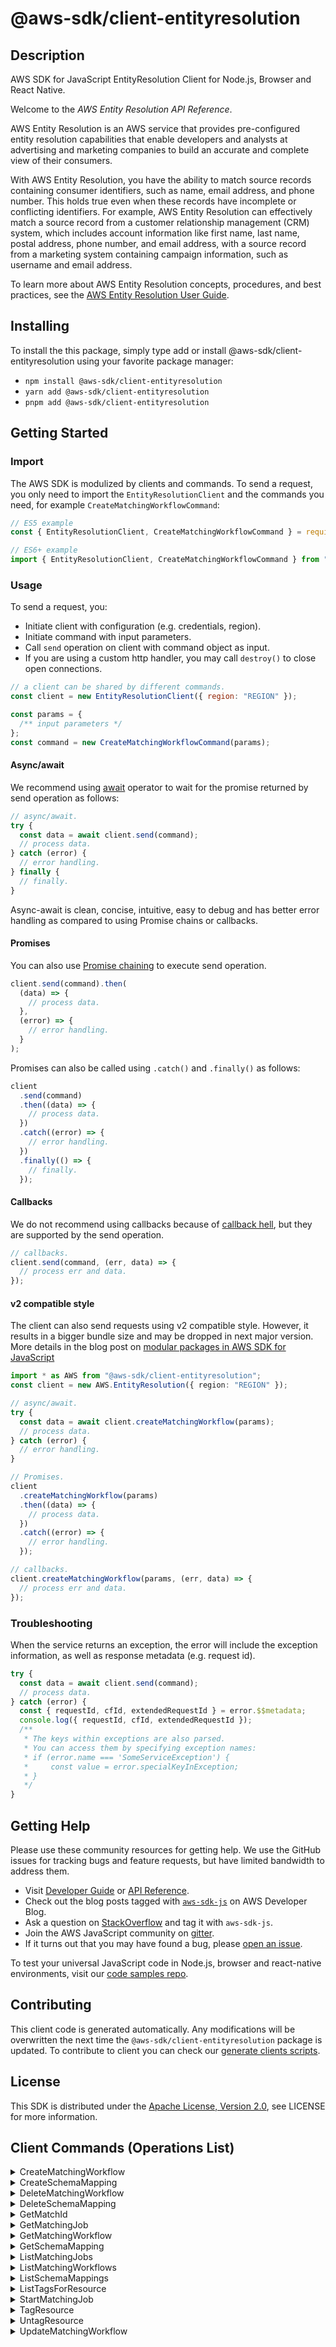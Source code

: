 <!-- generated file, do not edit directly -->

# @aws-sdk/client-entityresolution

## Description

AWS SDK for JavaScript EntityResolution Client for Node.js, Browser and React Native.

<p>Welcome to the <i>AWS Entity Resolution API Reference</i>.</p>
<p>AWS Entity Resolution is an AWS service that provides pre-configured entity resolution capabilities
that enable developers and analysts at advertising and marketing companies to build an accurate and
complete view of their consumers.</p>
<p>
With AWS Entity Resolution, you have the ability to match source records containing consumer identifiers,
such as name, email address, and phone number. This holds true even when these records have incomplete or
conflicting identifiers. For example, AWS Entity Resolution can effectively match a source record from a
customer relationship management (CRM) system, which includes account information like first name, last name,
postal address, phone number, and email address, with a source record from a marketing system containing
campaign information, such as username and email address.</p>
<p>To learn more about AWS Entity Resolution concepts, procedures, and best practices, see the
<a href="https://docs.aws.amazon.com/entityresolution/latest/userguide/what-is-service.html">AWS Entity Resolution
User Guide</a>.</p>

## Installing

To install the this package, simply type add or install @aws-sdk/client-entityresolution
using your favorite package manager:

- `npm install @aws-sdk/client-entityresolution`
- `yarn add @aws-sdk/client-entityresolution`
- `pnpm add @aws-sdk/client-entityresolution`

## Getting Started

### Import

The AWS SDK is modulized by clients and commands.
To send a request, you only need to import the `EntityResolutionClient` and
the commands you need, for example `CreateMatchingWorkflowCommand`:

```js
// ES5 example
const { EntityResolutionClient, CreateMatchingWorkflowCommand } = require("@aws-sdk/client-entityresolution");
```

```ts
// ES6+ example
import { EntityResolutionClient, CreateMatchingWorkflowCommand } from "@aws-sdk/client-entityresolution";
```

### Usage

To send a request, you:

- Initiate client with configuration (e.g. credentials, region).
- Initiate command with input parameters.
- Call `send` operation on client with command object as input.
- If you are using a custom http handler, you may call `destroy()` to close open connections.

```js
// a client can be shared by different commands.
const client = new EntityResolutionClient({ region: "REGION" });

const params = {
  /** input parameters */
};
const command = new CreateMatchingWorkflowCommand(params);
```

#### Async/await

We recommend using [await](https://developer.mozilla.org/en-US/docs/Web/JavaScript/Reference/Operators/await)
operator to wait for the promise returned by send operation as follows:

```js
// async/await.
try {
  const data = await client.send(command);
  // process data.
} catch (error) {
  // error handling.
} finally {
  // finally.
}
```

Async-await is clean, concise, intuitive, easy to debug and has better error handling
as compared to using Promise chains or callbacks.

#### Promises

You can also use [Promise chaining](https://developer.mozilla.org/en-US/docs/Web/JavaScript/Guide/Using_promises#chaining)
to execute send operation.

```js
client.send(command).then(
  (data) => {
    // process data.
  },
  (error) => {
    // error handling.
  }
);
```

Promises can also be called using `.catch()` and `.finally()` as follows:

```js
client
  .send(command)
  .then((data) => {
    // process data.
  })
  .catch((error) => {
    // error handling.
  })
  .finally(() => {
    // finally.
  });
```

#### Callbacks

We do not recommend using callbacks because of [callback hell](http://callbackhell.com/),
but they are supported by the send operation.

```js
// callbacks.
client.send(command, (err, data) => {
  // process err and data.
});
```

#### v2 compatible style

The client can also send requests using v2 compatible style.
However, it results in a bigger bundle size and may be dropped in next major version. More details in the blog post
on [modular packages in AWS SDK for JavaScript](https://aws.amazon.com/blogs/developer/modular-packages-in-aws-sdk-for-javascript/)

```ts
import * as AWS from "@aws-sdk/client-entityresolution";
const client = new AWS.EntityResolution({ region: "REGION" });

// async/await.
try {
  const data = await client.createMatchingWorkflow(params);
  // process data.
} catch (error) {
  // error handling.
}

// Promises.
client
  .createMatchingWorkflow(params)
  .then((data) => {
    // process data.
  })
  .catch((error) => {
    // error handling.
  });

// callbacks.
client.createMatchingWorkflow(params, (err, data) => {
  // process err and data.
});
```

### Troubleshooting

When the service returns an exception, the error will include the exception information,
as well as response metadata (e.g. request id).

```js
try {
  const data = await client.send(command);
  // process data.
} catch (error) {
  const { requestId, cfId, extendedRequestId } = error.$$metadata;
  console.log({ requestId, cfId, extendedRequestId });
  /**
   * The keys within exceptions are also parsed.
   * You can access them by specifying exception names:
   * if (error.name === 'SomeServiceException') {
   *     const value = error.specialKeyInException;
   * }
   */
}
```

## Getting Help

Please use these community resources for getting help.
We use the GitHub issues for tracking bugs and feature requests, but have limited bandwidth to address them.

- Visit [Developer Guide](https://docs.aws.amazon.com/sdk-for-javascript/v3/developer-guide/welcome.html)
  or [API Reference](https://docs.aws.amazon.com/AWSJavaScriptSDK/v3/latest/index.html).
- Check out the blog posts tagged with [`aws-sdk-js`](https://aws.amazon.com/blogs/developer/tag/aws-sdk-js/)
  on AWS Developer Blog.
- Ask a question on [StackOverflow](https://stackoverflow.com/questions/tagged/aws-sdk-js) and tag it with `aws-sdk-js`.
- Join the AWS JavaScript community on [gitter](https://gitter.im/aws/aws-sdk-js-v3).
- If it turns out that you may have found a bug, please [open an issue](https://github.com/aws/aws-sdk-js-v3/issues/new/choose).

To test your universal JavaScript code in Node.js, browser and react-native environments,
visit our [code samples repo](https://github.com/aws-samples/aws-sdk-js-tests).

## Contributing

This client code is generated automatically. Any modifications will be overwritten the next time the `@aws-sdk/client-entityresolution` package is updated.
To contribute to client you can check our [generate clients scripts](https://github.com/aws/aws-sdk-js-v3/tree/main/scripts/generate-clients).

## License

This SDK is distributed under the
[Apache License, Version 2.0](http://www.apache.org/licenses/LICENSE-2.0),
see LICENSE for more information.

## Client Commands (Operations List)

<details>
<summary>
CreateMatchingWorkflow
</summary>

[Command API Reference](https://docs.aws.amazon.com/AWSJavaScriptSDK/v3/latest/clients/client-entityresolution/classes/creatematchingworkflowcommand.html) / [Input](https://docs.aws.amazon.com/AWSJavaScriptSDK/v3/latest/clients/client-entityresolution/interfaces/creatematchingworkflowcommandinput.html) / [Output](https://docs.aws.amazon.com/AWSJavaScriptSDK/v3/latest/clients/client-entityresolution/interfaces/creatematchingworkflowcommandoutput.html)

</details>
<details>
<summary>
CreateSchemaMapping
</summary>

[Command API Reference](https://docs.aws.amazon.com/AWSJavaScriptSDK/v3/latest/clients/client-entityresolution/classes/createschemamappingcommand.html) / [Input](https://docs.aws.amazon.com/AWSJavaScriptSDK/v3/latest/clients/client-entityresolution/interfaces/createschemamappingcommandinput.html) / [Output](https://docs.aws.amazon.com/AWSJavaScriptSDK/v3/latest/clients/client-entityresolution/interfaces/createschemamappingcommandoutput.html)

</details>
<details>
<summary>
DeleteMatchingWorkflow
</summary>

[Command API Reference](https://docs.aws.amazon.com/AWSJavaScriptSDK/v3/latest/clients/client-entityresolution/classes/deletematchingworkflowcommand.html) / [Input](https://docs.aws.amazon.com/AWSJavaScriptSDK/v3/latest/clients/client-entityresolution/interfaces/deletematchingworkflowcommandinput.html) / [Output](https://docs.aws.amazon.com/AWSJavaScriptSDK/v3/latest/clients/client-entityresolution/interfaces/deletematchingworkflowcommandoutput.html)

</details>
<details>
<summary>
DeleteSchemaMapping
</summary>

[Command API Reference](https://docs.aws.amazon.com/AWSJavaScriptSDK/v3/latest/clients/client-entityresolution/classes/deleteschemamappingcommand.html) / [Input](https://docs.aws.amazon.com/AWSJavaScriptSDK/v3/latest/clients/client-entityresolution/interfaces/deleteschemamappingcommandinput.html) / [Output](https://docs.aws.amazon.com/AWSJavaScriptSDK/v3/latest/clients/client-entityresolution/interfaces/deleteschemamappingcommandoutput.html)

</details>
<details>
<summary>
GetMatchId
</summary>

[Command API Reference](https://docs.aws.amazon.com/AWSJavaScriptSDK/v3/latest/clients/client-entityresolution/classes/getmatchidcommand.html) / [Input](https://docs.aws.amazon.com/AWSJavaScriptSDK/v3/latest/clients/client-entityresolution/interfaces/getmatchidcommandinput.html) / [Output](https://docs.aws.amazon.com/AWSJavaScriptSDK/v3/latest/clients/client-entityresolution/interfaces/getmatchidcommandoutput.html)

</details>
<details>
<summary>
GetMatchingJob
</summary>

[Command API Reference](https://docs.aws.amazon.com/AWSJavaScriptSDK/v3/latest/clients/client-entityresolution/classes/getmatchingjobcommand.html) / [Input](https://docs.aws.amazon.com/AWSJavaScriptSDK/v3/latest/clients/client-entityresolution/interfaces/getmatchingjobcommandinput.html) / [Output](https://docs.aws.amazon.com/AWSJavaScriptSDK/v3/latest/clients/client-entityresolution/interfaces/getmatchingjobcommandoutput.html)

</details>
<details>
<summary>
GetMatchingWorkflow
</summary>

[Command API Reference](https://docs.aws.amazon.com/AWSJavaScriptSDK/v3/latest/clients/client-entityresolution/classes/getmatchingworkflowcommand.html) / [Input](https://docs.aws.amazon.com/AWSJavaScriptSDK/v3/latest/clients/client-entityresolution/interfaces/getmatchingworkflowcommandinput.html) / [Output](https://docs.aws.amazon.com/AWSJavaScriptSDK/v3/latest/clients/client-entityresolution/interfaces/getmatchingworkflowcommandoutput.html)

</details>
<details>
<summary>
GetSchemaMapping
</summary>

[Command API Reference](https://docs.aws.amazon.com/AWSJavaScriptSDK/v3/latest/clients/client-entityresolution/classes/getschemamappingcommand.html) / [Input](https://docs.aws.amazon.com/AWSJavaScriptSDK/v3/latest/clients/client-entityresolution/interfaces/getschemamappingcommandinput.html) / [Output](https://docs.aws.amazon.com/AWSJavaScriptSDK/v3/latest/clients/client-entityresolution/interfaces/getschemamappingcommandoutput.html)

</details>
<details>
<summary>
ListMatchingJobs
</summary>

[Command API Reference](https://docs.aws.amazon.com/AWSJavaScriptSDK/v3/latest/clients/client-entityresolution/classes/listmatchingjobscommand.html) / [Input](https://docs.aws.amazon.com/AWSJavaScriptSDK/v3/latest/clients/client-entityresolution/interfaces/listmatchingjobscommandinput.html) / [Output](https://docs.aws.amazon.com/AWSJavaScriptSDK/v3/latest/clients/client-entityresolution/interfaces/listmatchingjobscommandoutput.html)

</details>
<details>
<summary>
ListMatchingWorkflows
</summary>

[Command API Reference](https://docs.aws.amazon.com/AWSJavaScriptSDK/v3/latest/clients/client-entityresolution/classes/listmatchingworkflowscommand.html) / [Input](https://docs.aws.amazon.com/AWSJavaScriptSDK/v3/latest/clients/client-entityresolution/interfaces/listmatchingworkflowscommandinput.html) / [Output](https://docs.aws.amazon.com/AWSJavaScriptSDK/v3/latest/clients/client-entityresolution/interfaces/listmatchingworkflowscommandoutput.html)

</details>
<details>
<summary>
ListSchemaMappings
</summary>

[Command API Reference](https://docs.aws.amazon.com/AWSJavaScriptSDK/v3/latest/clients/client-entityresolution/classes/listschemamappingscommand.html) / [Input](https://docs.aws.amazon.com/AWSJavaScriptSDK/v3/latest/clients/client-entityresolution/interfaces/listschemamappingscommandinput.html) / [Output](https://docs.aws.amazon.com/AWSJavaScriptSDK/v3/latest/clients/client-entityresolution/interfaces/listschemamappingscommandoutput.html)

</details>
<details>
<summary>
ListTagsForResource
</summary>

[Command API Reference](https://docs.aws.amazon.com/AWSJavaScriptSDK/v3/latest/clients/client-entityresolution/classes/listtagsforresourcecommand.html) / [Input](https://docs.aws.amazon.com/AWSJavaScriptSDK/v3/latest/clients/client-entityresolution/interfaces/listtagsforresourcecommandinput.html) / [Output](https://docs.aws.amazon.com/AWSJavaScriptSDK/v3/latest/clients/client-entityresolution/interfaces/listtagsforresourcecommandoutput.html)

</details>
<details>
<summary>
StartMatchingJob
</summary>

[Command API Reference](https://docs.aws.amazon.com/AWSJavaScriptSDK/v3/latest/clients/client-entityresolution/classes/startmatchingjobcommand.html) / [Input](https://docs.aws.amazon.com/AWSJavaScriptSDK/v3/latest/clients/client-entityresolution/interfaces/startmatchingjobcommandinput.html) / [Output](https://docs.aws.amazon.com/AWSJavaScriptSDK/v3/latest/clients/client-entityresolution/interfaces/startmatchingjobcommandoutput.html)

</details>
<details>
<summary>
TagResource
</summary>

[Command API Reference](https://docs.aws.amazon.com/AWSJavaScriptSDK/v3/latest/clients/client-entityresolution/classes/tagresourcecommand.html) / [Input](https://docs.aws.amazon.com/AWSJavaScriptSDK/v3/latest/clients/client-entityresolution/interfaces/tagresourcecommandinput.html) / [Output](https://docs.aws.amazon.com/AWSJavaScriptSDK/v3/latest/clients/client-entityresolution/interfaces/tagresourcecommandoutput.html)

</details>
<details>
<summary>
UntagResource
</summary>

[Command API Reference](https://docs.aws.amazon.com/AWSJavaScriptSDK/v3/latest/clients/client-entityresolution/classes/untagresourcecommand.html) / [Input](https://docs.aws.amazon.com/AWSJavaScriptSDK/v3/latest/clients/client-entityresolution/interfaces/untagresourcecommandinput.html) / [Output](https://docs.aws.amazon.com/AWSJavaScriptSDK/v3/latest/clients/client-entityresolution/interfaces/untagresourcecommandoutput.html)

</details>
<details>
<summary>
UpdateMatchingWorkflow
</summary>

[Command API Reference](https://docs.aws.amazon.com/AWSJavaScriptSDK/v3/latest/clients/client-entityresolution/classes/updatematchingworkflowcommand.html) / [Input](https://docs.aws.amazon.com/AWSJavaScriptSDK/v3/latest/clients/client-entityresolution/interfaces/updatematchingworkflowcommandinput.html) / [Output](https://docs.aws.amazon.com/AWSJavaScriptSDK/v3/latest/clients/client-entityresolution/interfaces/updatematchingworkflowcommandoutput.html)

</details>
